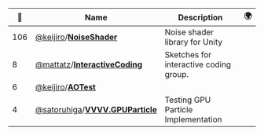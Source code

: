 |:star2: | Name | Description | 🌍|
|---|---|---|---|
|106|[@keijiro](https://github.com/keijiro)/[**NoiseShader**](https://github.com/keijiro/NoiseShader)|Noise shader library for Unity||
|8|[@mattatz](https://github.com/mattatz)/[**InteractiveCoding**](https://github.com/mattatz/InteractiveCoding)|Sketches for interactive coding group.||
|6|[@keijiro](https://github.com/keijiro)/[**AOTest**](https://github.com/keijiro/AOTest)|||
|4|[@satoruhiga](https://github.com/satoruhiga)/[**VVVV.GPUParticle**](https://github.com/satoruhiga/VVVV.GPUParticle)|Testing GPU Particle Implementation||

